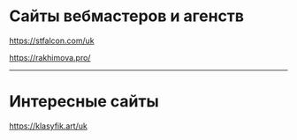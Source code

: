 # Сайты вебмастеров и агенств

https://stfalcon.com/uk


https://rakhimova.pro/




---

# Интересные сайты

https://klasyfik.art/uk

